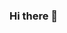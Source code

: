 ### Hi there 👋

<!--
**HLoTW/HLoTW** is a ✨ _special_ ✨ repository because its `README.md` (this file) appears on your GitHub profile.
[![trophy](https://github-profile-trophy.vercel.app/?username=HLoTW)](https://github.com/ryo-ma/github-profile-trophy)
-->
